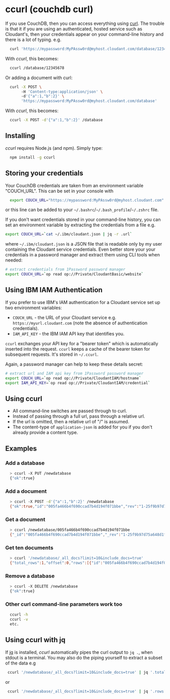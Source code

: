 # ccurl (couchdb curl)

If you use CouchDB, then you can access everything using [curl](https://curl.se/). The trouble is that it if you are using an authenticated, hosted service such as Cloudant's, then your credentials appear on your command-line history and there is a lot of typing. e.g.

```sh
  curl 'https://mypassword:MyPAssw0rd@myhost.cloudant.com/database/12345678'
```

With *ccurl*, this becomes:

```sh
  ccurl /database/12345678
```

Or adding a document with curl:

```sh
  curl -X POST \ 
       -H 'Content-type:application/json' \ 
       -d'{"a":1,"b":2}' \ 
       'https://mypassword:MyPAssw0rd@myhost.cloudant.com/database' 
```

With *ccurl*, this becomes:

```sh
  ccurl -X POST -d'{"a":1,"b":2}' /database 
```

## Installing

*ccurl* requires Node.js (and npm). Simply type:

```sh
  npm install -g ccurl
```

## Storing your credentials

Your CouchDB credentials are taken from an environment variable "COUCH_URL". This can be set in your console with

```sh
  export COUCH_URL="https://mypassword:MyPAssw0rd@myhost.cloudant.com"
```

or this line can be added to your `~/.bashrc`/`~/.bash_profile`/`~/.zshrc` file.

If you don't want credentials stored in your command-line history, you can set an environment variable by extracting the credentials from a file e.g.

```sh
export COUCH_URL=`cat ~/.ibm/cloudant.json | jq -r .url`
```

where `~/.ibm/cloudant.json` is a JSON file that is readable only by my user containing the Cloudant service credentials. Even better store your your credentials in a password manager and extract them using CLI tools when needed:

```sh
# extract credentials from 1Password password manager
export COUCH_URL=`op read op://Private/CloudantBasic/website`
```

## Using IBM IAM Authentication

If you prefer to use IBM's IAM authentication for a Cloudant service set up two environment variables:

- `COUCH_URL` - the URL of your Cloudant service e.g. `https://myurl.cloudant.com` (note the absence of authentication credentials).
- `IAM_API_KEY` - the IBM IAM API key that identifies you.

`ccurl` exchanges your API key for a "bearer token" which is automatically inserted into the request. `ccurl` keeps a cache of the bearer token for subsequent requests. It's stored in `~/.ccurl`. 

Again, a password manager can help to keep these details secret:

```sh
# extract url and IAM api key from 1Password password manager
export COUCH_URL=`op read op://Private/CloudantIAM/hostname`
export IAM_API_KEY=`op read op://Private/CloudantIAM/credential`
```

## Using ccurl

* All command-line switches are passed through to curl.
* Instead of passing through a full url, pass through a relative url.
* If the url is omitted, then a relative url of "/" is assumed.
* The content-type of `application-json` is added for you if you don't already provide a content type.

## Examples

### Add a database

```sh
  > ccurl -X PUT /newdatabase
  {"ok":true}
```  

### Add a document

```sh
  > ccurl -X POST -d'{"a":1,"b":2}' /newdatabase 
  {"ok":true,"id":"005fa466b4f690ccad7b4d194f071bbe","rev":"1-25f9b97d75a648d1fcd23f0a73d2776e"}
```

### Get a document

```sh
  > ccurl /newdatabase/005fa466b4f690ccad7b4d194f071bbe
  {"_id":"005fa466b4f690ccad7b4d194f071bbe","_rev":"1-25f9b97d75a648d1fcd23f0a73d2776e","a":1,"b":2}
```

### Get ten documents

```sh
  > ccurl '/newdatabase/_all_docs?limit=10&include_docs=true' 
  {"total_rows":1,"offset":0,"rows":[{"id":"005fa466b4f690ccad7b4d194f071bbe","key":"005fa466b4f690ccad7b4d194f071bbe","value":{"rev":"1-25f9b97d75a648d1fcd23f0a73d2776e"},"doc":{"_id":"005fa466b4f690ccad7b4d194f071bbe","_rev":"1-25f9b97d75a648d1fcd23f0a73d2776e","a":1,"b":2}}]}
```

### Remove a database

```sh
  > ccurl -X DELETE /newdatabase
  {"ok":true}
```  

### Other curl command-line parameters work too

```sh
  ccurl -h
  ccurl -v
  etc. 
```

## Using ccurl with jq

If [jq](http://stedolan.github.io/jq/) is installed, *ccurl* automatically pipes the curl output to `jq .`, when stdout is a terminal. You may also do the piping yourself to extract a subset of the data e.g

```sh
 ccurl '/newdatabase/_all_docs?limit=10&include_docs=true' | jq '.total_rows'
```

or 

```sh
 ccurl '/newdatabase/_all_docs?limit=10&include_docs=true' | jq '.rows[0].doc.name | length'
```


